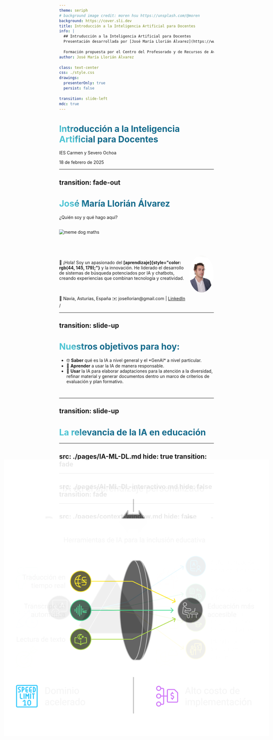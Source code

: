 ```yaml
---
theme: seriph
# background image credit: moren hsu https://unsplash.com/@moren
background: https://cover.sli.dev
title: Introducción a la Inteligencia Artificial para Docentes
info: |
  ## Intruducción a la Inteligencia Artificial para Docentes
  Presentación desarrollada por [José María Llorián Álvarez](https://www.linkedin.com/in/llorian) para la formación en IA impartida en el IES Carmen y Severo Ochoa el 18 del 2 de 2025.

  Formación propuesta por el Centro del Profesorado y de Recursos de Avilés — Occidente.
author: José María Llorián Álvarez

class: text-center
css: ./style.css
drawings:
  presenterOnly: true
  persist: false

transition: slide-left
mdc: true
---
```


# Introducción a la Inteligencia Artificial para Docentes

IES Carmen y Severo Ochoa

18 de febrero de 2025

<!-- Dar las gracias a todos los participantes por unirse.
# Antes de comenzar:

  - ¿Han traído sus portátiles?
  - Que los enciendan ya que los vamos a usar
  - No se preocupen por tomar notas que les voy a pasar todos los materiales.
 -->
---
transition: fade-out
---

# José María Llorián Álvarez

¿Quién soy y qué hago aquí?

<br>
<img border="rounded" src="https://media1.tenor.com/m/4ho5rKl9UtYAAAAd/dog-doggo.gif" alt="meme dog maths" style="width: 150px; float: left; margin-right: 15px;">
<br>
<br>
<br>
<br>
<br>

<div v-click> <img src="./recursos/foto-profesional.jpg" alt="Foto profesional" style="border-radius: 75%; width: 80px; float: right;"> </div>


👋 ¡Hola! Soy un apasionado del **[aprendizaje]{style="color: rgb(44, 145, 179);"}** y la innovación.
He liderado el desarrollo de sistemas de búsqueda potenciados por IA y chatbots, creando experiencias que combinan tecnología y <span v-mark.circle.orange>creatividad.</span>

<br>
<br>
<div v-click="3">
  📍 Navia, Asturias, España  
  ✉️ josellorian@gmail.com | <a href="https://www.linkedin.com/in/llorian">LinkedIn</a>
</div>

<div class="slide-counter">
  <SlideCurrentNo />/<SlidesTotal />
</div>

---
transition: slide-up
---

# Nuestros objetivos para hoy:

<ul>
  <li v-click="1">🤓 <span v-mark.red="4"><b>Saber</b></span> qué es la IA a nivel general y el *GenAI* a nivel particular.</li>
  <li v-click="2">🧠 <span v-mark.red="5"><b>Aprender</b></span> a usar la IA de manera responsable.</li>
  <li v-click="3">🤖 <span v-mark.red="6"><b>Usar</b></span> la IA para elaborar adaptaciones para la atención a la diversidad, refinar material y generar documentos dentro un marco de criterios de evaluación y plan formativo.</li>
</ul>
<br>

<style>
h1 {
  background-color: #2B90B6;
  background-image: linear-gradient(45deg, #4EC5D4 10%, #146b8c 20%);
  background-size: 100%;
  -webkit-background-clip: text;
  -moz-background-clip: text;
  -webkit-text-fill-color: transparent;
  -moz-text-fill-color: transparent;
}
</style>

---
transition: slide-up
---

# La relevancia de la IA en educación


<img
  v-click="[1,2]"
  src="./recursos/aprendizaje-personalizado.svg"
  alt="Aprendizaje personalizado"
  class="overlay-item"
/>
<img
  v-click="[2,3]"
  src="./recursos/automatizacion-tareas.svg"
  alt="Automatización de tareas"
  class="overlay-item"
/>
<img
  v-click="3"
  src="./recursos/inclusion-educativa.svg"
  alt="Inclusión educativa"
  class="overlay-item"
/>


<style>

.overlay-item {
  position: fixed;
  top: 50%;
  left: 50%;
  transform-origin: center;
  transform: translate(-50%, -50%);
  max-width: 90%;
  max-height: 80%;
  object-fit: contain;
  opacity: 0.9;
  transition: transform 0.3s ease, opacity 0.3s ease;
}

.overlay-item:hover {
  transform: translate(-50%, -50%) scale(1.1);
  opacity: 1;
}

.slidev-vclick-target {
  transition: all 800ms ease;
}

.slidev-vcklick-hidden {
  opacity: 0;
  transform: scale(0.8);
  pointer-events: none;
}

h1 {
  background-color: #2B90B6;
  background-image: linear-gradient(45deg, #4EC5D4 10%, #146b8c 20%);
  background-size: 100%;
  -webkit-background-clip: text;
  -moz-background-clip: text;
  -webkit-text-fill-color: transparent;
}

.slidev-layout {
  background-color: #121212 !important;
  color: #ffffff !important;
}
</style>
<!-- Esta slide muestra las ventajas del uso de la IA en educación. Pero de todo tipo de IA, como se verá más adelante, esta formación se enfoca en el uso de IA generativa.
 -->
---
src: ./pages/IA-ML-DL.md
hide: true
transition: fade
---
---
src: ./pages/AI-ML-DL-interactivo.md
hide: false
transition: fade
---
---
src: ./pages/context-window.md
hide: false
transition: fade in
---
---
src: ./pages/glosario.md
transition: slide-left
---
